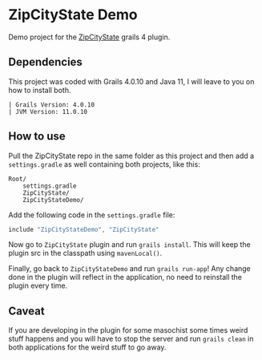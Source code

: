 # ZipCityState Demo

Demo project for the [ZipCityState](https://github.com/yvdlima/ZipCityState) grails 4 plugin.

## Dependencies

This project was coded with Grails 4.0.10 and Java 11, I will leave to you on how to install both.

```text
| Grails Version: 4.0.10
| JVM Version: 11.0.10
```

## How to use

Pull the ZipCityState repo in the same folder as this project and then add a `settings.gradle` as well containing both projects, like this:

```text
Root/
    settings.gradle
    ZipCityState/
    ZipCityStateDemo/
```

Add the following code in the `settings.gradle` file:

```groovy
include "ZipCityStateDemo", "ZipCityState"
```

Now go to `ZipCityState` plugin and run `grails install`. This will keep the plugin src in the classpath using `mavenLocal()`.

Finally, go back to `ZipCityStateDemo` and run `grails run-app`! Any change done in the plugin will reflect in the application, no need to reinstall the plugin every time.

## Caveat

If you are developing in the plugin for some masochist some times weird stuff happens and you will have to stop the server and run `grails clean` in both applications for the weird stuff to go away.
